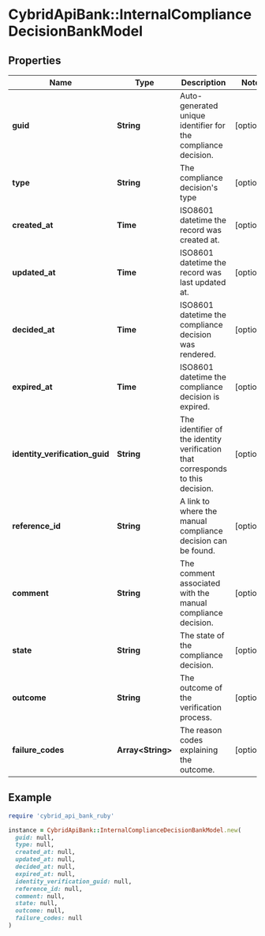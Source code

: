 # CybridApiBank::InternalComplianceDecisionBankModel

## Properties

| Name | Type | Description | Notes |
| ---- | ---- | ----------- | ----- |
| **guid** | **String** | Auto-generated unique identifier for the compliance decision. | [optional] |
| **type** | **String** | The compliance decision&#39;s type | [optional] |
| **created_at** | **Time** | ISO8601 datetime the record was created at. | [optional] |
| **updated_at** | **Time** | ISO8601 datetime the record was last updated at. | [optional] |
| **decided_at** | **Time** | ISO8601 datetime the compliance decision was rendered. | [optional] |
| **expired_at** | **Time** | ISO8601 datetime the compliance decision is expired. | [optional] |
| **identity_verification_guid** | **String** | The identifier of the identity verification that corresponds to this decision. | [optional] |
| **reference_id** | **String** | A link to where the manual compliance decision can be found. | [optional] |
| **comment** | **String** | The comment associated with the manual compliance decision. | [optional] |
| **state** | **String** | The state of the compliance decision. | [optional] |
| **outcome** | **String** | The outcome of the verification process. | [optional] |
| **failure_codes** | **Array&lt;String&gt;** | The reason codes explaining the outcome. | [optional] |

## Example

```ruby
require 'cybrid_api_bank_ruby'

instance = CybridApiBank::InternalComplianceDecisionBankModel.new(
  guid: null,
  type: null,
  created_at: null,
  updated_at: null,
  decided_at: null,
  expired_at: null,
  identity_verification_guid: null,
  reference_id: null,
  comment: null,
  state: null,
  outcome: null,
  failure_codes: null
)
```

